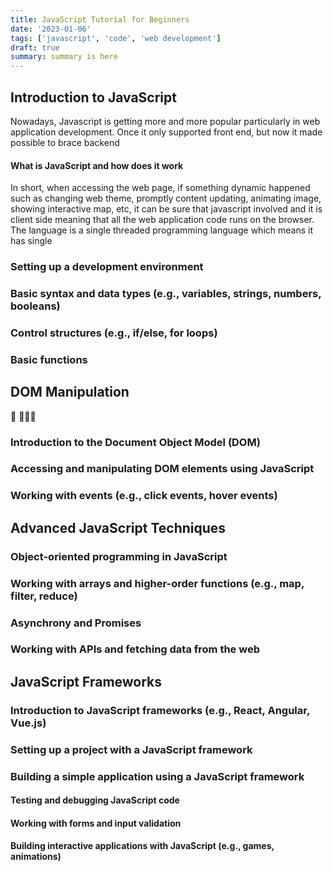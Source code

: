 ```yaml
---
title: JavaScript Tutorial for Beginners
date: '2023-01-06'
tags: ['javascript', 'code', 'web development']
draft: true
summary: summary is here
---
```


## Introduction to JavaScript

Nowadays, Javascript is getting more and more popular particularly in web application development. Once it only supported front end, but now it made possible to brace backend

#### What is JavaScript and how does it work

In short, when accessing the web page, if something dynamic happened such as changing web theme, promptly content updating, animating image, showing interactive map, etc, it can be sure that javascript involved and it is client side meaning that all the web application code runs on the browser. The language is a single threaded programming language which means it has single

### Setting up a development environment

### Basic syntax and data types (e.g., variables, strings, numbers, booleans)

### Control structures (e.g., if/else, for loops)

### Basic functions

## DOM Manipulation

🚜 🚀🚀🚀

### Introduction to the Document Object Model (DOM)

### Accessing and manipulating DOM elements using JavaScript

### Working with events (e.g., click events, hover events)

## Advanced JavaScript Techniques

### Object-oriented programming in JavaScript

### Working with arrays and higher-order functions (e.g., map, filter, reduce)

### Asynchrony and Promises

### Working with APIs and fetching data from the web

## JavaScript Frameworks

### Introduction to JavaScript frameworks (e.g., React, Angular, Vue.js)

### Setting up a project with a JavaScript framework

### Building a simple application using a JavaScript framework

#### Testing and debugging JavaScript code

#### Working with forms and input validation

#### Building interactive applications with JavaScript (e.g., games, animations)
